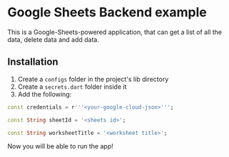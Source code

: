 # Google Sheets Backend example

This is a Google-Sheets-powered application, that can get a list of all the data, delete data and add data.

## Installation

1. Create a `configs` folder in the project's lib directory
2. Create a `secrets.dart` folder inside it
3. Add the following:
```dart
const credentials = r'''<your-google-cloud-json>''';

const String sheetId = '<sheets id>';

const String worksheetTitle = '<worksheet title>';
```

Now you will be able to run the app!
